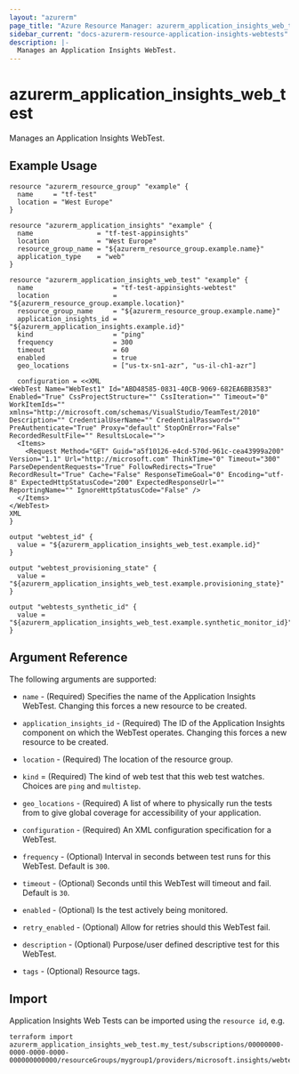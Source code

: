 ```yaml
---
layout: "azurerm"
page_title: "Azure Resource Manager: azurerm_application_insights_web_test"
sidebar_current: "docs-azurerm-resource-application-insights-webtests"
description: |-
  Manages an Application Insights WebTest.
---
```


# azurerm_application_insights_web_test

Manages an Application Insights WebTest.

## Example Usage

```hcl
resource "azurerm_resource_group" "example" {
  name     = "tf-test"
  location = "West Europe"
}

resource "azurerm_application_insights" "example" {
  name                = "tf-test-appinsights"
  location            = "West Europe"
  resource_group_name = "${azurerm_resource_group.example.name}"
  application_type    = "web"
}

resource "azurerm_application_insights_web_test" "example" {
  name                    = "tf-test-appinsights-webtest"
  location                = "${azurerm_resource_group.example.location}"
  resource_group_name     = "${azurerm_resource_group.example.name}"
  application_insights_id = "${azurerm_application_insights.example.id}"
  kind                    = "ping"
  frequency               = 300
  timeout                 = 60
  enabled                 = true
  geo_locations           = ["us-tx-sn1-azr", "us-il-ch1-azr"]

  configuration = <<XML
<WebTest Name="WebTest1" Id="ABD48585-0831-40CB-9069-682EA6BB3583" Enabled="True" CssProjectStructure="" CssIteration="" Timeout="0" WorkItemIds="" xmlns="http://microsoft.com/schemas/VisualStudio/TeamTest/2010" Description="" CredentialUserName="" CredentialPassword="" PreAuthenticate="True" Proxy="default" StopOnError="False" RecordedResultFile="" ResultsLocale="">
  <Items>
    <Request Method="GET" Guid="a5f10126-e4cd-570d-961c-cea43999a200" Version="1.1" Url="http://microsoft.com" ThinkTime="0" Timeout="300" ParseDependentRequests="True" FollowRedirects="True" RecordResult="True" Cache="False" ResponseTimeGoal="0" Encoding="utf-8" ExpectedHttpStatusCode="200" ExpectedResponseUrl="" ReportingName="" IgnoreHttpStatusCode="False" />
  </Items>
</WebTest>
XML
}

output "webtest_id" {
  value = "${azurerm_application_insights_web_test.example.id}"
}

output "webtest_provisioning_state" {
  value = "${azurerm_application_insights_web_test.example.provisioning_state}"
}

output "webtests_synthetic_id" {
  value = "${azurerm_application_insights_web_test.example.synthetic_monitor_id}"
}
```

## Argument Reference

The following arguments are supported:

* `name` - (Required) Specifies the name of the Application Insights WebTest. Changing this forces a
    new resource to be created.

* `application_insights_id` - (Required) The ID of the Application Insights component on which the WebTest operates. Changing this forces a new resource to be created.

* `location` - (Required) The location of the resource group.

* `kind` = (Required) The kind of web test that this web test watches. Choices are `ping` and `multistep`.

* `geo_locations` - (Required) A list of where to physically run the tests from to give global coverage for accessibility of your application.

* `configuration` - (Required) An XML configuration specification for a WebTest.

* `frequency` - (Optional) Interval in seconds between test runs for this WebTest. Default is `300`.

* `timeout` - (Optional) Seconds until this WebTest will timeout and fail. Default is `30`.

* `enabled` - (Optional) Is the test actively being monitored.

* `retry_enabled` - (Optional) Allow for retries should this WebTest fail.

* `description` - (Optional) Purpose/user defined descriptive test for this WebTest.

* `tags` - (Optional) Resource tags.

## Import

Application Insights Web Tests can be imported using the `resource id`, e.g.

```shell
terraform import azurerm_application_insights_web_test.my_test/subscriptions/00000000-0000-0000-0000-000000000000/resourceGroups/mygroup1/providers/microsoft.insights/webtests/my_test
```
